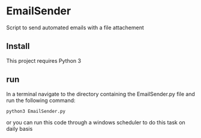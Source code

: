 # EmailSender
Script to send automated emails with a file attachement 

## Install
This project requires Python 3

## run
In a terminal navigate to the directory containing the EmailSender.py file and run the following command:
```
python3 EmailSender.py
```
or you can run this code through a windows scheduler to do this task on daily basis 


